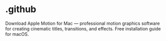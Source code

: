 # .github
Download Apple Motion for Mac — professional motion graphics software for creating cinematic titles, transitions, and effects. Free installation guide for macOS.
